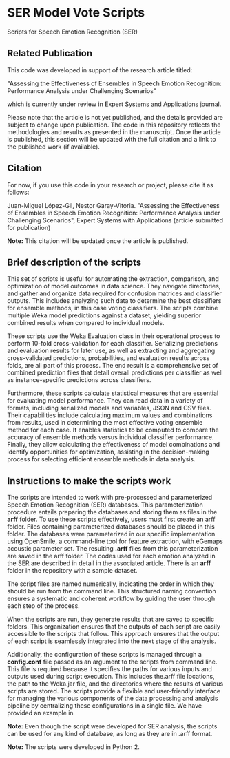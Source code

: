 # SER Model Vote Scripts

Scripts for Speech Emotion Recognition (SER)

## Related Publication

This code was developed in support of the research article titled:

"Assessing the Effectiveness of Ensembles in Speech Emotion Recognition: Performance Analysis under Challenging Scenarios"

which is currently under review in Expert Systems and Applications journal.

Please note that the article is not yet published, and the details provided are subject to change upon publication. The code in this repository reflects the methodologies and results as presented in the manuscript. Once the article is published, this section will be updated with the full citation and a link to the published work (if available).

## Citation

For now, if you use this code in your research or project, please cite it as follows:

Juan-Miguel López-Gil, Nestor Garay-Vitoria. "Assessing the Effectiveness of Ensembles in Speech Emotion Recognition: Performance Analysis under Challenging Scenarios", Expert Systems with Applications (article submitted for publication)

**Note:** This citation will be updated once the article is published.


## Brief description of the scripts

This set of scripts is useful for automating the extraction, comparison, and optimization of model outcomes in data science. They navigate directories, and gather and organize data required for confusion matrices and classifier outputs. This includes analyzing such data to determine the best classifiers for ensemble methods, in this case voting classifiers. The scripts combine multiple Weka model predictions against a dataset, yielding superior combined results when compared to individual models.

These scripts use the Weka Evaluation class in their operational process to perform 10-fold cross-validation for each classifier. Serializing predictions and evaluation results for later use, as well as extracting and aggregating cross-validated predictions, probabilities, and evaluation results across folds, are all part of this process. The end result is a comprehensive set of combined prediction files that detail overall predictions per classifier as well as instance-specific predictions across classifiers.

Furthermore, these scripts calculate statistical measures that are essential for evaluating model performance. They can read data in a variety of formats, including serialized models and variables, JSON and CSV files. Their capabilities include calculating maximum values and combinations from results, used in determining the most effective voting ensemble method for each case. It enables statistics to be computed to compare the accuracy of ensemble methods versus individual classifier performance. Finally, they allow calculating the effectiveness of model combinations and identify opportunities for optimization, assisting in the decision-making process for selecting efficient ensemble methods in data analysis.

## Instructions to make the scripts work

The scripts are intended to work with pre-processed and parameterized Speech Emotion Recognition (SER) databases. This parameterization procedure entails preparing the databases and storing them as files in the **arff** folder. To use these scripts effectively, users must first create an arff folder. Files containing parameterized databases should be placed in this folder. The databases were parameterized in our specific implementation using OpenSmile, a command-line tool for feature extraction, with eGemaps acoustic parameter set. The resulting **.arff** files from this parameterization are saved in the arff folder. The codes used for each emotion analyzed in the SER are described in detail in the associated article. There is an **arff** folder in the repository with a sample dataset.

The script files are named numerically, indicating the order in which they should be run from the command line. This structured naming convention ensures a systematic and coherent workflow by guiding the user through each step of the process.

When the scripts are run, they generate results that are saved to specific folders. This organization ensures that the outputs of each script are easily accessible to the scripts that follow. This approach ensures that the output of each script is seamlessly integrated into the next stage of the analysis.

Additionally, the configuration of these scripts is managed through a **config.conf** file passed as an argument to the scripts from command line. This file is required because it specifies the paths for various inputs and outputs used during script execution. This includes the.arff file locations, the path to the Weka.jar file, and the directories where the results of various scripts are stored. The scripts provide a flexible and user-friendly interface for managing the various components of the data processing and analysis pipeline by centralizing these configurations in a single file. We have provided an example in 
 

**Note:** Even though the script were developed for SER analysis, the scripts can be used for any kind of database, as long as they are in .arff format.

**Note:** The scripts were developed in Python 2.
